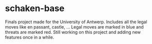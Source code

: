 # schaken-base
Finals project made for the University of Antwerp. Includes all the legal moves like en passant, castle, ... Legal moves are marked in blue and threats are marked red. Still working on this project and adding new features once in a while.
